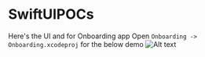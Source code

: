 # SwiftUIPOCs

Here's the UI and for Onboarding app
Open `Onboarding -> Onboarding.xcodeproj` for the below demo
 ![Alt text](README/Onboarding.gif?raw=true "Onboarding Sample")

